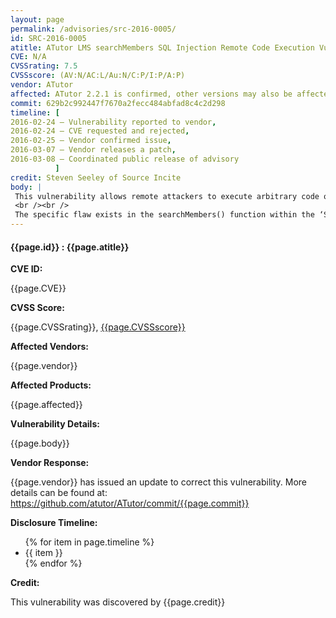 ```yaml
---
layout: page
permalink: /advisories/src-2016-0005/
id: SRC-2016-0005
atitle: ATutor LMS searchMembers SQL Injection Remote Code Execution Vulnerability
CVE: N/A
CVSSrating: 7.5
CVSSscore: (AV:N/AC:L/Au:N/C:P/I:P/A:P)
vendor: ATutor
affected: ATutor 2.2.1 is confirmed, other versions may also be affected.
commit: 629b2c992447f7670a2fecc484abfad8c4c2d298
timeline: [
2016-02-24 – Vulnerability reported to vendor,
2016-02-24 – CVE requested and rejected,
2016-02-25 – Vendor confirmed issue,
2016-03-07 – Vendor releases a patch,
2016-03-08 – Coordinated public release of advisory
          ]
credit: Steven Seeley of Source Incite
body: |
 This vulnerability allows remote attackers to execute arbitrary code on vulnerable installations of ATutor. Authentication is required to exploit this vulnerability however authentication bypass vulnerabilities are known and remote registration is open by default.
 <br /><br />
 The specific flaw exists in the searchMembers() function within the ‘SocialGroup.class.php’ script. An attacker can steal the administrators hashed password. The hashed password can be used to login to the target without password cracking due to a second weakness in the authentication mechanism. Finally, an attacker can use these combined vulnerabilities to upload and execute arbitrary PHP code.
---
```


<h4><b>{{page.id}} : {{page.atitle}}</b></h4>

**CVE ID:**
<p class="cn">{{page.CVE}}</p>

**CVSS Score:**
<p class="cn">{{page.CVSSrating}}, <a href="https://nvd.nist.gov/cvss/v2-calculator?vector={{page.CVSSscore}}">{{page.CVSSscore}}</a></p>

**Affected Vendors:**
<p class="cn">{{page.vendor}}</p>

**Affected Products:**
<p class="cn">{{page.affected}}</p>

**Vulnerability Details:**
<p class="cn">{{page.body}}</p>

**Vendor Response:**
<p class="cn">{{page.vendor}} has issued an update to correct this vulnerability. More details can be found at: <a href="https://github.com/atutor/ATutor/commit/{{page.commit}}">https://github.com/atutor/ATutor/commit/{{page.commit}}</a></p>

**Disclosure Timeline:**
<ul class="cn">
{% for item in page.timeline %}
  <li>{{ item }}</li>
{% endfor %}
</ul>

**Credit:**
<p class="cn">This vulnerability was discovered by {{page.credit}}</p>
